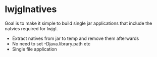 lwjglnatives
============

Goal is to make it simple to build single jar applications that include the natvies required for lwjgl.

- Extract natives from jar to temp and remove them afterwards
- No need to set -Djava.library.path etc
- Single file application

